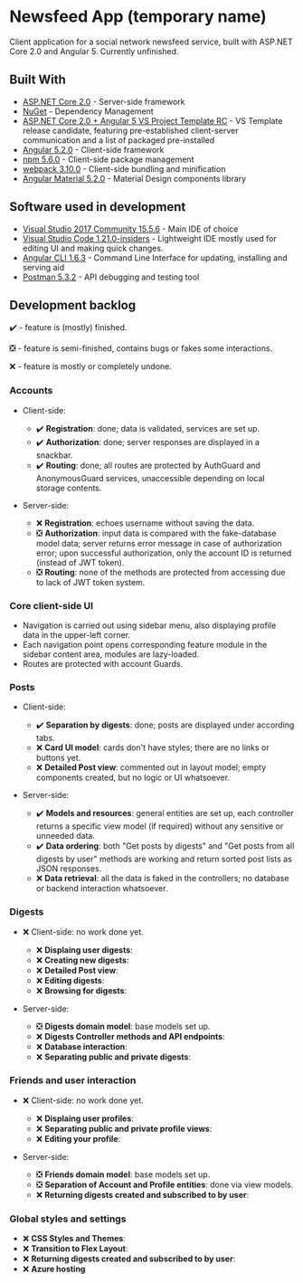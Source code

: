 # Newsfeed App (temporary name)
Client application for a social network newsfeed service, built with ASP.NET Core 2.0 and Angular 5. Currently unfinished.

## Built With
* [ASP.NET Core 2.0](https://github.com/aspnet/Home) - Server-side framework
* [NuGet](https://www.nuget.org/) - Dependency Management
* [ASP.NET Core 2.0 + Angular 5 VS Project Template RC](https://docs.microsoft.com/en-us/aspnet/core/spa/angular?tabs=visual-studio) - VS Template release candidate, featuring pre-established client-server communication and a list of packaged pre-installed
* [Angular 5.2.0](https://angular.io/) - Client-side framework
* [npm 5.6.0](https://angular.io/) - Client-side package management
* [webpack 3.10.0](https://webpack.js.org/) - Client-side bundling and minification
* [Angular Material 5.2.0](https://material.angular.io/) - Material Design components library

## Software used in development
* [Visual Studio 2017 Community 15.5.6](https://www.visualstudio.com/ru/downloads/) - Main IDE of choice
* [Visual Studio Code 1.21.0-insiders](https://code.visualstudio.com/) - Lightweight IDE mostly used for editing UI and making quick changes.
* [Angular CLI 1.6.3](https://cli.angular.io/) - Command Line Interface for updating, installing and serving aid
* [Postman 5.3.2](https://www.getpostman.com/) - API debugging and testing tool

## Development backlog
:heavy_check_mark: - feature is (mostly) finished.

:negative_squared_cross_mark: - feature is semi-finished, contains bugs or fakes some interactions.

:x: - feature is mostly or completely undone.

### Accounts
* Client-side: 
  *  :heavy_check_mark: **Registration**: done; data is validated, services are set up.
  *  :heavy_check_mark: **Authorization**: done; server responses are displayed in a snackbar.
  *  :heavy_check_mark: **Routing**: done; all routes are protected by AuthGuard and AnonymousGuard services, unaccessible depending on local storage contents.
  
* Server-side: 
  *   :x: **Registration**: echoes username without saving the data.
  *   :negative_squared_cross_mark: **Authorization**: input data is compared with the fake-database model data; server returns error message in case of authorization error; upon successful authorization, only the account ID is returned (instead of JWT token).
  *   :negative_squared_cross_mark: **Routing**: none of the methods are protected from accessing due to lack of JWT token system.
  
  
### Core client-side UI
* Navigation is carried out using sidebar menu, also displaying profile data in the upper-left corner.
* Each navigation point opens corresponding feature module in the sidebar content area, modules are lazy-loaded. 
* Routes are protected with account Guards.


### Posts
* Client-side: 
  *  :heavy_check_mark: **Separation by digests**: done; posts are displayed under according tabs.
  *  :x: **Card UI model**: cards don't have styles; there are no links or buttons yet.
  *  :x: **Detailed Post view**: commented out in layout model; empty components created, but no logic or UI whatsoever.
  
* Server-side: 
  *  :heavy_check_mark: **Models and resources**: general entities are set up, each controller returns a specific view model (if required) without any sensitive or unneeded data.
  *  :heavy_check_mark: **Data ordering**: both "Get posts by digests" and "Get posts from all digests by user" methods are working and return sorted post lists as JSON responses.
  *  :x: **Data retrieval**: all the data is faked in the controllers; no database or backend interaction whatsoever.
  
  
###  Digests
* :x: Client-side: no work done yet. 
  *  :x: **Displaing user digests**:
  *  :x: **Creating new digests**: 
  *  :x: **Detailed Post view**:
  *  :x: **Editing digests**:
  *  :x: **Browsing for digests**:
  
* Server-side: 
  *  :negative_squared_cross_mark: **Digests domain model**: base models set up.
  *  :x: **Digests Controller methods and API endpoints**:
  *  :x: **Database interaction**:
  *  :x: **Separating public and private digests**:
  
  
###  Friends and user interaction
* :x: Client-side: no work done yet. 
  *  :x: **Displaing user profiles**:
  *  :x: **Separating public and private profile views**: 
  *  :x: **Editing your profile**:
  
* Server-side:
  *  :negative_squared_cross_mark: **Friends domain model**: base models set up.
  *  :negative_squared_cross_mark: **Separation of Account and Profile entities**: done via view models.
  *  :x: **Returning digests created and subscribed to by user**:
  
###  Global styles and settings 
*  :x: **CSS Styles and Themes**:
*  :x: **Transition to Flex Layout**: 
*  :x: **Returning digests created and subscribed to by user**:
*  :x: **Azure hosting**


